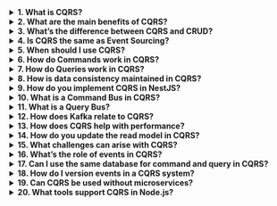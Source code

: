 <details><summary><b>1. What is CQRS?</b></summary>

**CQRS** stands for **Command Query Responsibility Segregation**. It’s a pattern where:

- **Commands** modify state (`createOrder`, `updateUser`)
- **Queries** read state (`getUserById`, `listOrders`)

This separation improves scalability, clarity, and enables different data models for read and write operations.

</details>

<details><summary><b>2. What are the main benefits of CQRS?</b></summary>

- **Scalability**: Separate read/write workloads
- **Optimized queries**: Tailored read models
- **Security**: Fine-grained control over who can read/write
- **Event sourcing compatibility**
- **Decoupling**: Better modularity of responsibilities

</details>

<details><summary><b>3. What’s the difference between CQRS and CRUD?</b></summary>

- **CRUD**: Single model for reading and writing
- **CQRS**: Separate models for commands (writes) and queries (reads)

CQRS avoids overloading a single model with both responsibilities.

</details>

<details><summary><b>4. Is CQRS the same as Event Sourcing?</b></summary>

No — but they are often used together.

- **CQRS** = pattern for separating reads/writes
- **Event Sourcing** = persistence model using events instead of state

CQRS works with or without event sourcing.

</details>

<details><summary><b>5. When should I use CQRS?</b></summary>

Use it when:
- You need **high read/write throughput**
- Your **read/write models differ**
- You’re using **event-driven architecture**
- You need **auditability** or **replayability**
- You have **complex domain logic** (DDD)

Avoid it for **simple CRUD apps**.

</details>

<details><summary><b>6. How do Commands work in CQRS?</b></summary>

A **Command**:
- Represents an intent to change the system
- Is always **write-only**
- Is handled by a **Command Handler**

Example:
```ts
interface CreateUserCommand {
  name: string;
  email: string;
}
```

</details>

<details><summary><b>7. How do Queries work in CQRS?</b></summary>

A **Query**:
- Retrieves data
- Must not mutate state
- Is handled by a **Query Handler**

Example:
```ts
interface GetUserByIdQuery {
  userId: string;
}
```

</details>

<details><summary><b>8. How is data consistency maintained in CQRS?</b></summary>

- **Eventually consistent**: Commands update the write model → events → update read model
- Use **events** or **message buses** to synchronize models
- For strict consistency, avoid separation or use **transactions**

</details>

<details><summary><b>9. How do you implement CQRS in NestJS?</b></summary>

Use [`@nestjs/cqrs`](https://docs.nestjs.com/recipes/cqrs):

1. Define commands/queries
2. Create command/query handlers
3. Register in `CqrsModule`

Example:
```ts
export class CreateUserCommand {
  constructor(public readonly name: string) {}
}
@CommandHandler(CreateUserCommand)
export class CreateUserHandler {
  async execute(command: CreateUserCommand) {
    // write logic
  }
}
```

</details>

<details><summary><b>10. What is a Command Bus in CQRS?</b></summary>

The **Command Bus**:
- Routes commands to their handlers
- Handles command execution lifecycle
- Decouples sender from receiver

In NestJS: `commandBus.execute(new CreateUserCommand(...))`

</details>

<details><summary><b>11. What is a Query Bus?</b></summary>

The **Query Bus**:
- Routes queries to appropriate handlers
- Ensures query logic is isolated
- Used like: `queryBus.execute(new GetUserByIdQuery(...))`

It separates concerns and supports testing, mocking, and logging.

</details>

<details><summary><b>12. How does Kafka relate to CQRS?</b></summary>

Kafka can be used in CQRS for:
- **Emitting domain events** after a command
- **Updating read models** asynchronously
- **Decoupling** write and read services

Example: `OrderCreatedEvent` sent via Kafka → triggers update of read DB.

</details>

<details><summary><b>13. How does CQRS help with performance?</b></summary>

- Read side can be **heavily optimized** (denormalized, indexed)
- Write side can use **complex validation and domain logic**
- You can scale reads and writes **independently**

</details>

<details><summary><b>14. How do you update the read model in CQRS?</b></summary>

After a command:
1. Emit a **domain event**
2. A consumer listens and **updates the read database**

This is usually **asynchronous** → eventual consistency.

</details>

<details><summary><b>15. What challenges can arise with CQRS?</b></summary>

- **Complexity**: More components, more code
- **Eventual consistency**: Must handle stale reads
- **Debugging**: Harder due to async flow
- **Testing**: Requires mocking buses and handlers

</details>

<details><summary><b>16. What’s the role of events in CQRS?</b></summary>

- Events capture what **happened** in the system
- They are used to:
    - Update read models
    - Notify other systems
    - Enable event sourcing (optional)

</details>

<details><summary><b>17. Can I use the same database for command and query in CQRS?</b></summary>

Yes, but:
- You lose some benefits (e.g., independent scaling, tailored models)
- It’s useful for **transition phase** before full separation

</details>

<details><summary><b>18. How do I version events in a CQRS system?</b></summary>

Use:
- **Schema versioning** (e.g., Avro, JSON Schema)
- Store `version` field in the event
- Write backward/forward-compatible handlers

Important for long-lived systems.

</details>

<details><summary><b>19. Can CQRS be used without microservices?</b></summary>

Absolutely. CQRS is a **design pattern**, not an architecture.

You can use it in a monolith:
- Separate command/query classes and handlers
- Use in-memory event bus instead of Kafka

</details>

<details><summary><b>20. What tools support CQRS in Node.js?</b></summary>

- [`@nestjs/cqrs`](https://www.npmjs.com/package/@nestjs/cqrs)
- KafkaJS (for event bus)
- TypeORM/Prisma (for persistence)
- Redis (for fast read model)
- EventStoreDB (for event sourcing)

</details>
